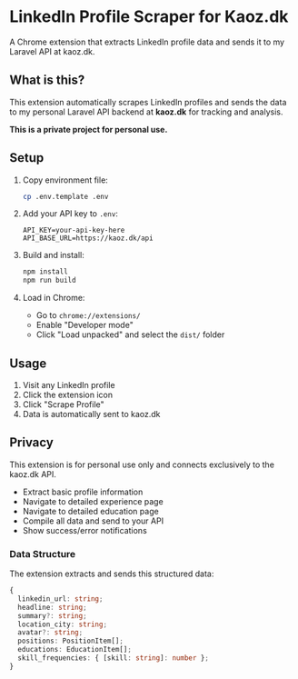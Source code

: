 # LinkedIn Profile Scraper for Kaoz.dk

A Chrome extension that extracts LinkedIn profile data and sends it to my Laravel API at kaoz.dk.

## What is this?

This extension automatically scrapes LinkedIn profiles and sends the data to my personal Laravel API backend at **kaoz.dk** for tracking and analysis.

**This is a private project for personal use.**

## Setup

1. Copy environment file:
   ```bash
   cp .env.template .env
   ```

2. Add your API key to `.env`:
   ```env
   API_KEY=your-api-key-here
   API_BASE_URL=https://kaoz.dk/api
   ```

3. Build and install:
   ```bash
   npm install
   npm run build
   ```

4. Load in Chrome:
   - Go to `chrome://extensions/`
   - Enable "Developer mode"
   - Click "Load unpacked" and select the `dist/` folder

## Usage

1. Visit any LinkedIn profile
2. Click the extension icon
3. Click "Scrape Profile"
4. Data is automatically sent to kaoz.dk

## Privacy

This extension is for personal use only and connects exclusively to the kaoz.dk API.
   - Extract basic profile information
   - Navigate to detailed experience page
   - Navigate to detailed education page
   - Compile all data and send to your API
   - Show success/error notifications

### Data Structure
The extension extracts and sends this structured data:
```typescript
{
  linkedin_url: string;
  headline: string;
  summary?: string;
  location_city: string;
  avatar?: string;
  positions: PositionItem[];
  educations: EducationItem[];
  skill_frequencies: { [skill: string]: number };
}
```
